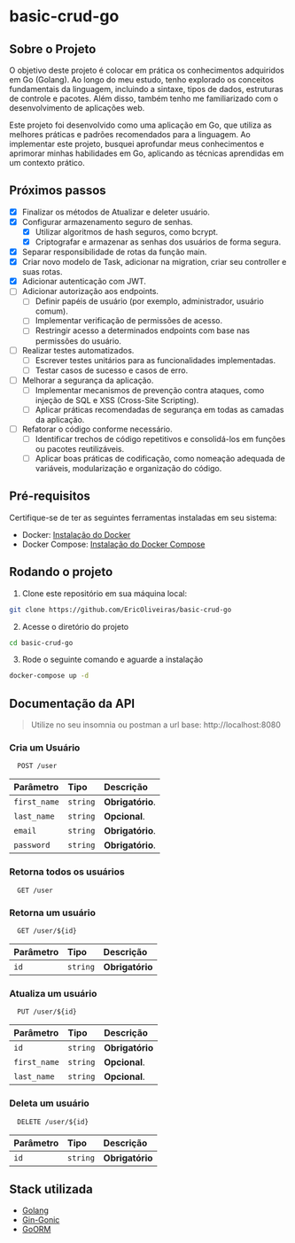 # basic-crud-go

## Sobre o Projeto

O objetivo deste projeto é colocar em prática os conhecimentos adquiridos em Go (Golang). Ao longo do meu estudo, tenho explorado os conceitos fundamentais da linguagem, incluindo a sintaxe, tipos de dados, estruturas de controle e pacotes. Além disso, também tenho me familiarizado com o desenvolvimento de aplicações web.

Este projeto foi desenvolvido como uma aplicação em Go, que utiliza as melhores práticas e padrões recomendados para a linguagem. Ao implementar este projeto, busquei aprofundar meus conhecimentos e aprimorar minhas habilidades em Go, aplicando as técnicas aprendidas em um contexto prático.

## Próximos passos

- [x] Finalizar os métodos de Atualizar e deleter usuário.
- [x] Configurar armazenamento seguro de senhas.
  - [x] Utilizar algoritmos de hash seguros, como bcrypt.
  - [x] Criptografar e armazenar as senhas dos usuários de forma segura.
- [x] Separar responsibilidade de rotas da função main.
- [x] Criar novo modelo de Task, adicionar na migration, criar seu controller e suas rotas.
- [x] Adicionar autenticação com JWT.
- [ ] Adicionar autorização aos endpoints.
  - [ ] Definir papéis de usuário (por exemplo, administrador, usuário comum).
  - [ ] Implementar verificação de permissões de acesso.
  - [ ] Restringir acesso a determinados endpoints com base nas permissões do usuário.
- [ ] Realizar testes automatizados.
  - [ ] Escrever testes unitários para as funcionalidades implementadas.
  - [ ] Testar casos de sucesso e casos de erro.
- [ ] Melhorar a segurança da aplicação.
  - [ ] Implementar mecanismos de prevenção contra ataques, como injeção de SQL e XSS (Cross-Site Scripting).
  - [ ] Aplicar práticas recomendadas de segurança em todas as camadas da aplicação.
- [ ] Refatorar o código conforme necessário.
  - [ ] Identificar trechos de código repetitivos e consolidá-los em funções ou pacotes reutilizáveis.
  - [ ] Aplicar boas práticas de codificação, como nomeação adequada de variáveis, modularização e organização do código.

## Pré-requisitos

Certifique-se de ter as seguintes ferramentas instaladas em seu sistema:

- Docker: [Instalação do Docker](https://docs.docker.com/get-docker/)
- Docker Compose: [Instalação do Docker Compose ](https://docs.docker.com/compose/)

## Rodando o projeto

1. Clone este repositório em sua máquina local:

```bash
git clone https://github.com/EricOliveiras/basic-crud-go
```

2. Acesse o diretório do projeto

```bash
cd basic-crud-go
```

3. Rode o seguinte comando e aguarde a instalação

```bash
docker-compose up -d
```

## Documentação da API

> Utilize no seu insomnia ou postman a url base: http://localhost:8080

### Cria um Usuário

```http
  POST /user
```

| Parâmetro    | Tipo     | Descrição        |
| :----------- | :------- | :--------------- |
| `first_name` | `string` | **Obrigatório**. |
| `last_name`  | `string` | **Opcional**.    |
| `email`      | `string` | **Obrigatório**. |
| `password`   | `string` | **Obrigatório**. |

### Retorna todos os usuários

```http
  GET /user
```

### Retorna um usuário

```http
  GET /user/${id}
```

| Parâmetro | Tipo     | Descrição       |
| :-------- | :------- | :-------------- |
| `id`      | `string` | **Obrigatório** |

### Atualiza um usuário

```http
  PUT /user/${id}
```

| Parâmetro    | Tipo     | Descrição       |
| :----------- | :------- | :-------------- |
| `id`         | `string` | **Obrigatório** |
| `first_name` | `string` | **Opcional**.   |
| `last_name`  | `string` | **Opcional**.   |

### Deleta um usuário

```http
  DELETE /user/${id}
```

| Parâmetro | Tipo     | Descrição       |
| :-------- | :------- | :-------------- |
| `id`      | `string` | **Obrigatório** |

## Stack utilizada

- [Golang](https://go.dev/)
- [Gin-Gonic](https://gin-gonic.com/)
- [GoORM](https://gorm.io/)
